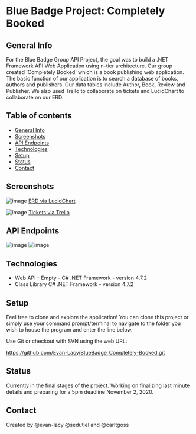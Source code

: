 # Blue Badge Project: Completely Booked
## General Info

For the Blue Badge Group API Project, the goal was to build a .NET Framework API Web Application using n-tier architecture. Our group created ‘Completely Booked’ which is a book publishing web application. The basic function of our application is to search a database of books, authors and publishers. Our data tables include Author, Book, Review and Publisher. We also used Trello to collaborate on tickets and LucidChart to collaborate on our ERD. 

## Table of contents
* [General Info](#general-Info)
* [Screenshots](#screenshots)
* [API Endpoints](#api-endpoints)
* [Technologies](#technologies)
* [Setup](#setup)
* [Status](#status)
* [Contact](#contact)

## Screenshots 

![image](https://user-images.githubusercontent.com/72028079/99829172-efb1ea00-2b29-11eb-8d15-e0fe3d79a31f.png)
[ERD via LucidChart](https://lucid.app/lucidchart/invitations/accept/76b26b21-4815-45a5-8a1c-fb0023942443)

![image](https://user-images.githubusercontent.com/72028079/99829393-40294780-2b2a-11eb-8078-1639ad330b9a.png)
[Tickets via Trello](https://trello.com/b/lL78YX0W/grumpy-tickets)

## API Endpoints 

![image](https://user-images.githubusercontent.com/72028079/100915583-8d9aa280-34a2-11eb-8e79-b3bf874c2c86.png)
![image](https://user-images.githubusercontent.com/72028079/100915692-b1f67f00-34a2-11eb-9b0b-dd66b5b5a9d3.png)

## Technologies 

* Web API - Empty - C# .NET Framework - version 4.7.2
* Class Library C# .NET Framework - version 4.7.2

## Setup

Feel free to clone and explore the application! You can clone this project or simply use your command prompt/terminal to navigate to the folder you wish to house the program and enter the line below.

Use Git or checkout with SVN using the web URL:

https://github.com/Evan-Lacy/BlueBadge_Completely-Booked.git


## Status 

Currently in the final stages of the project. Working on finalizing last minute details and preparing for a 5pm deadline November 2, 2020. 

## Contact
Created by @evan-lacy @sedutiel and @carltgoss 
